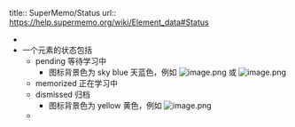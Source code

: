 title:: SuperMemo/Status
url:: https://help.supermemo.org/wiki/Element_data#Status

-
- 一个元素的状态包括
	- pending 等待学习中
		- 图标背景色为 sky blue 天蓝色，例如 ![image.png](../assets/image_1647228726041_0.png) 或 ![image.png](../assets/image_1647228744856_0.png)
	- memorized 正在学习中
	- dismissed 归档
		- 图标背景色为 yellow 黄色，例如 ![image.png](../assets/image_1647228782176_0.png)
	-